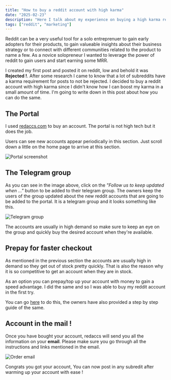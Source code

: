 ```yaml
---
title: "How to buy a reddit account with high karma"
date: "2025-02-23"
description: "Here I talk about my experience on buying a high karma reddit account"
tags: ["reddit", "marketing"]
---
```

Reddit can be a very useful tool for a solo entreprenuer to gain early adopters for their products, to gain valueable insights about their business strategy or to connect with different communities related to the product to name a few. 
As a novice solopreneur I wanted to leverage the power of reddit to gain users and start earning some MRR. 

I created my first post and posted it on reddit, low and behold it was **Rejected !**. 
After some research I came to know that a lot of subreddits have a karma requirement for posts to not be rejected. I decided to buy a reddit account with high karma since I didn't know how I can boost my karma in a small amount of time. I'm going to write down in this post about how you can do the same.

## The Portal
I used [redaccs.com](https://redaccs.com/) to buy an account. The portal is not high tech but it does the job. 

Users can see new accounts appear periodically in this section. Just scroll down a little on the home page to arrive at this section.

![Portal screenshot](https://shreyas-bhujbal-blog.nyc3.cdn.digitaloceanspaces.com/Blog/Screenshot%202025-02-23%20at%206.04.22%E2%80%AFPM.png) 

## The Telegram group
As you can see in the image above, click on the *"Follow us to keep updated when ..."* button to be added to their telegram group. The owners keep the users of the group updated about the new reddit accounts that are going to be added to the portal. It is a telegram group and it looks something like this.

![Telegram group](https://shreyas-bhujbal-blog.nyc3.cdn.digitaloceanspaces.com/Blog/Screenshot%202025-02-23%20at%206.23.16%E2%80%AFPM.png)

The accounts are usually in high demand so make sure to keep an eye on the group and quickly buy the desired account when they're available.

## Prepay for faster checkout
As mentioned in the previous section the accounts are usually high in demand so they get out of stock pretty quickly. That is also the reason why it is so competitive to get an account when they are in stock.

As an option you can prepay/top up your account with money to gain a speed advantage. I did the same and so I was able to buy my reddit account in the first try. 

You can go [here](https://redaccs.com/add-fund-to-your-account/) to do this, the owners have also provided a step by step guide of the same.

## Account in the mail !
Once you have bought your account, redaccs will send you all the information on your **email**. Please make sure you go through all the instructions and links mentioned in the email.

![Order email](https://shreyas-bhujbal-blog.nyc3.cdn.digitaloceanspaces.com/Blog/Screenshot%202025-02-23%20at%207.04.52%E2%80%AFPm.png)

Congrats you got your account, You can now post in any subredit after warming up your account with ease !
